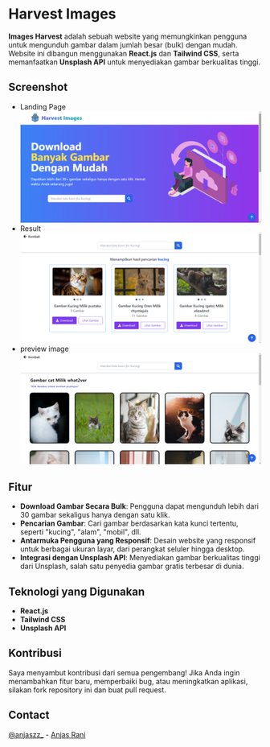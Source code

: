 # Harvest Images

**Images Harvest** adalah sebuah website yang memungkinkan pengguna untuk mengunduh gambar dalam jumlah besar (bulk) dengan mudah. Website ini dibangun menggunakan **React.js** dan **Tailwind CSS**, serta memanfaatkan **Unsplash API** untuk menyediakan gambar berkualitas tinggi.

## Screenshot
- Landing Page
![Landing Page](/Ss/LandingPage.png)
- Result
![Landing Page](/Ss/Result.png)
- preview image
![Landing Page](/Ss/Preview.png)
## Fitur

- **Download Gambar Secara Bulk**: Pengguna dapat mengunduh lebih dari 30 gambar sekaligus hanya dengan satu klik.
- **Pencarian Gambar**: Cari gambar berdasarkan kata kunci tertentu, seperti "kucing", "alam", "mobil", dll.
- **Antarmuka Pengguna yang Responsif**: Desain website yang responsif untuk berbagai ukuran layar, dari perangkat seluler hingga desktop.
- **Integrasi dengan Unsplash API**: Menyediakan gambar berkualitas tinggi dari Unsplash, salah satu penyedia gambar gratis terbesar di dunia.

## Teknologi yang Digunakan

- **React.js**
- **Tailwind CSS**
- **Unsplash API**

## Kontribusi
Saya menyambut kontribusi dari semua pengembang! Jika Anda ingin menambahkan fitur baru, memperbaiki bug, atau meningkatkan aplikasi, silakan fork repository ini dan buat pull request.

## Contact

[@anjaszz_](https://instagram.com/anjaszz_) - [Anjas Rani](https://www.linkedin.com/in/anjas-rani-562396212)